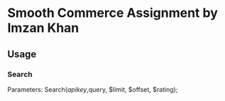# Smooth Commerce Assignment by Imzan Khan

## Usage

### Search 

Parameters:  Search($apikey,$query, $limit, $offset, $rating);
